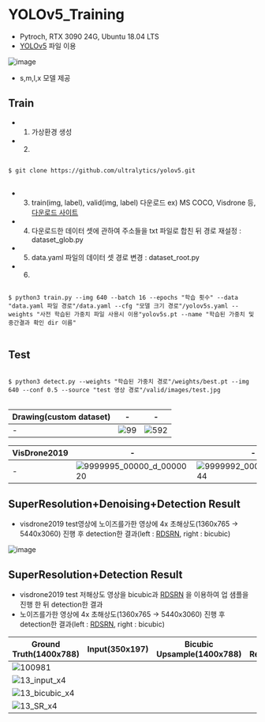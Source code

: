 # YOLOv5_Training
  * Pytroch, RTX 3090 24G, Ubuntu 18.04 LTS
  * [YOLOv5](https://github.com/ultralytics/yolov5) 파일 이용

![image](https://user-images.githubusercontent.com/61686244/132514416-5ea0fea6-95c8-4c06-bfcb-c35cbc903537.png)

 * s,m,l,x 모델 제공 

Train
-----
 * 1) 가상환경 생성
 * 2) 
<pre>
<code>
$ git clone https://github.com/ultralytics/yolov5.git
</code>
</pre>
  * 3) train(img, label), valid(img, label) 다운로드 ex) MS COCO, Visdrone 등, [다운로드 사이트](https://roboflow.com/)
  * 4) 다운로드한 데이터 셋에 관하여 주소들을 txt 파일로 합친 뒤 경로 재설정 : dataset_glob.py
  * 5) data.yaml 파일의 데이터 셋 경로 변경 : dataset_root.py
  * 6)
<pre>
<code>
$ python3 train.py --img 640 --batch 16 --epochs "학습 횟수" --data "data.yaml 파일 경로"/data.yaml --cfg "모델 크기 경로"/yolov5s.yaml --weights "사전 학습된 가중치 파일 사용시 이용"yolov5s.pt --name "학습된 가중치 및 중간결과 확인 dir 이름"
</code>
</pre>

Test
----
<pre>
<code>
$ python3 detect.py --weights "학습된 가중치 경로"/weights/best.pt --img 640 --conf 0.5 --source "test 영상 경로"/valid/images/test.jpg
</code>
</pre>


|Drawing(custom dataset)|-|-|
|-----------------------|-|-|
|-|![99](https://user-images.githubusercontent.com/61686244/132516012-19659e4e-dc43-4cb6-aae9-c7c43b803c45.png)|![592](https://user-images.githubusercontent.com/61686244/132516433-70dae165-daba-40b0-924b-e91cfd9bddc4.png)|

|VisDrone2019|-|-|-|
|------------|-|-|-|
|-|![9999995_00000_d_0000020](https://user-images.githubusercontent.com/61686244/132609330-10724e7f-4ac2-46ae-b330-8698dda3074e.jpg)|![9999992_00000_d_0000044](https://user-images.githubusercontent.com/61686244/132609455-a845f87f-9242-4ee0-af95-52f13274cc80.jpg)|![9999983_00000_d_0000152](https://user-images.githubusercontent.com/61686244/132609607-3cf9003e-4177-480b-9cd7-fd96dec7a90c.jpg)|

SuperResolution+Denoising+Detection Result
------------------------------------------

 * visdrone2019 test영상에 노이즈를가한 영상에 4x 초해상도(1360x765 -> 5440x3060) 진행 후 detection한 결과(left : [RDSRN](https://github.com/HEEJOWOO/RDSRN), right : bicubic)

![image](https://user-images.githubusercontent.com/61686244/132610308-23e117d8-97de-4cfb-86d2-985efce385a2.png)


SuperResolution+Detection Result
------------------------------------------

* visdrone2019 test 저해상도 영상을 bicubic과 [RDSRN](https://github.com/HEEJOWOO/RDSRN) 을 이용하여 업 샘플을 진행 한 뒤 detection한 결과
* 노이즈를가한 영상에 4x 초해상도(1360x765 -> 5440x3060) 진행 후 detection한 결과(left : [RDSRN](https://github.com/HEEJOWOO/RDSRN), right : bicubic)

|Ground Truth(1400x788)|Input(350x197)|Bicubic Upsample(1400x788)|Super Resolution(1400x788)|
|-----------------------|-------------|--------------------------|--------------------------|
|![100981](https://user-images.githubusercontent.com/61686244/132611822-f2499571-eb40-4da3-969e-fb5ff5092d24.png)
|![13_input_x4](https://user-images.githubusercontent.com/61686244/132611811-9d2426ed-c228-4cc6-b7b6-492e7d01d896.png)
|![13_bicubic_x4](https://user-images.githubusercontent.com/61686244/132611759-56124e02-1851-4bd5-b201-4836d5877d0f.png)
|![13_SR_x4](https://user-images.githubusercontent.com/61686244/132611739-8326de56-9ec9-4d97-96d2-5c28668b16f5.png)|



